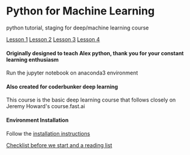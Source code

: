# Python for Machine Learning

python tutorial, staging for deep/machine learning course

[Lesson 1](https://github.com/raynardj/python4ml/blob/master/lesson1.ipynb)
[Lesson 2](https://github.com/raynardj/python4ml/blob/master/lesson2.ipynb)
[Lesson 3](https://github.com/raynardj/python4ml/blob/master/lesson3.ipynb)
[Lesson 4](https://github.com/raynardj/python4ml/blob/master/lesson4.ipynb)

#### Originally designed to teach Alex python, thank you for your constant learning enthusiasm

Run the jupyter notebook on anaconda3 environment

#### Also created for coderbunker deep learning

This course is the basic deep learning course that follows closely on Jeremy Howard's course.fast.ai

#### Environment Installation

Follow the [installation instructions](https://github.com/raynardj/python4ml/blob/master/docs/INSTALL.md)

[Checklist before we start and a reading list](https://github.com/raynardj/python4ml/blob/master/docs/pre_checklist.md)

